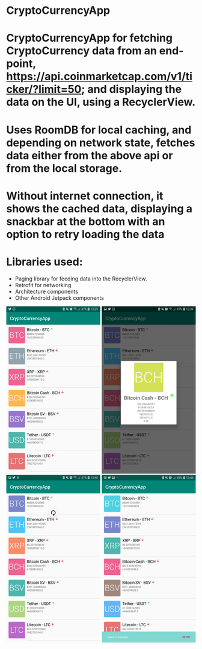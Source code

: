 # CryptoCurrencyApp
# CryptoCurrencyApp for fetching CryptoCurrency data from an end-point, https://api.coinmarketcap.com/v1/ticker/?limit=50; and displaying the data on the UI, using a RecyclerView.
# Uses RoomDB for local caching, and depending on network state, fetches data either from the above api or from the local storage.
# Without internet connection, it shows the cached data, displaying a snackbar at the bottom with an option to retry loading the data
# Libraries used:
- Paging library for feeding data into the RecyclerView.
- Retrofit for networking 
- Architecture components
- Other Android Jetpack components

<img src="images/Screenshot_20200303-133933_CryptoCurrencyApp.jpg" width="250" >
<img src="images/Screenshot_20200303-133956_CryptoCurrencyApp.jpg" width="250" >
<img src="images/Screenshot_20200303-134007_CryptoCurrencyApp.jpg" width="250" >
<img src="images/Screenshot_20200303-134633_CryptoCurrencyApp.jpg" width="250" >

